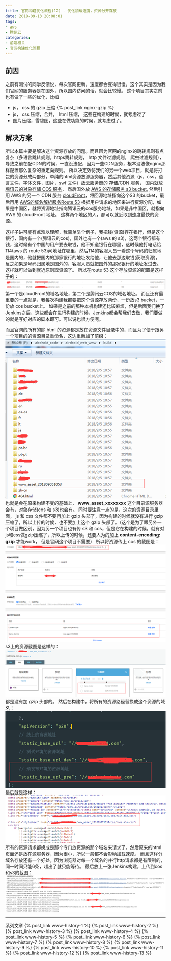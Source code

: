 ```yaml
---
title: 官网构建优化流程(12) - 优化加载速度，资源分开存放
date: 2018-09-13 20:08:01
tags: 
- aws
- 腾讯云
categories: 
- 前端相关
- 官网构建优化流程
---
```

## 前因
之前有测试的同学反馈说，每次官网更新，速度都会变得很慢。这个其实是因为我们官网的服务器是在国外，所以国内访问的话，就会比较慢。
这个项目其实之前也有做了一些的优化，比如
- js， css 的 gzip 压缩 {% post_link nginx-gzip %}
- js， css 压缩，合并， html 压缩， 这些在构建的时候，就考虑过了
- 图片压缩，雪碧图，这些在做功能的时候，就考虑过了。

<!--more-->
## 解决方案
所以本篇主要是解决这个资源存放的问题。而且因为官网的nginx的跳转规则有点复杂（多语言跳转规则，https跳转规则， http 文件过滤规则， 爬虫过滤规则），导致之前在配CDN的时候，一直没法配，因为一些CDN服务，根本没法像nginx那样配置那么复杂的重定向规则。
所以决定效仿我们的另一个web项目，就是将打包的资源分成两部分，单纯的html资源放源服务器，然后其他资源（js，css，语言文件，字体文件，图片，swf 文件）放云服务商的 存储/CDN 服务， 国内就放 [腾讯云的对象存储 COS 服务](https://cloud.tencent.com/product/cos)， 然后国外放 [AWS 的存储服务 s3 bucket](https://aws.amazon.com/s3/), 然后引用 AWS 的另一个 CDN 服务 [cloudFront](https://aws.amazon.com/cloudfront/)，将回源地址指向这个S3 的bucket，最后再用 [AWS的域名解析服务Route 53](https://aws.amazon.com/route53/) 根据用户请求的地区来进行资源分配，如果是中国区，就将资源地址指向腾讯云的cos服务地址，如果是非中国区，就指向AWS 的 cloudFront 地址。 这样两个地区的人，都可以就近取到速度最快的资源。

这样子讲可能有点难以理解，我简单举个例子，我把钱(资源)存在银行，但是这个银行，国内有一个(腾讯云的cos)，国外也有一个(aws 的 s3)，这两个银行都有钱，这时候有个中国的用户要去取钱，他不知道银行在哪里，这时候他打电话给114(aws 的 route 53)问地址在哪里，然后114的客服人员一看这个号码的归属地是国内的，他就把国内的那家银行的地址发给他，让他去那边取钱(获取资源)， 反之如果是号码归属地是国外的，客服人员就把国外的那家银行的地址发过去。
这样就可以做到就近原则取资源了。
所以在route 53 这个存放资源的配置是这样子的：
![1](www-history-12/1.png)
第一个是cloudFront的域名地址，第二个是腾讯云COS的域名地址。
而且还有最重要的一点就是，我每次构建我都要把这个资源存放两份，一份放s3 bucket，一份放 cos bucket上。 如果是之前的那种本机构建还比较麻烦，但是后面我们换了Jenkins之后，这些都会在进行构建的时候，Jenkins都会帮我们去做，我们要做的就是写好对应的脚本即可。可以说也很方便呢。

而且官网的所有的除 html 的资源都是放在资源文件目录中的，而且为了便于跟另一个项目的的资源目录重命名，这边重新加了前缀：
![1](www-history-12/2.png)
也就是会在原来构建不变的基础上， **www_asset_xxxxxxxx** 这个目录源服务器会有，对象存储(cos 和 s3)也会有。
同时要注意一点的是，这次的资源目录里面， js 和 css 文件都不要再加上 gzip 头部了，因为构建的时候就没有进行 gzip 压缩了，所以上传的时候，也不要加上这个 gzip 头部了。（这个是为了跟另外一个项目做区别，因为另一个项目也有传 s3 和 cos，但是它在构建的时候，就有对js和css做gzip压缩了，所以上传的时候，还要人为的加上 **content-encoding: gzip** 才能work， 但是官网这个项目不需要）
所以将资源传上 cos 的截图是：
![1](www-history-12/3.png)
s3上的资源截图是这样的：
![1](www-history-12/4.png)
都是没有加 gzip 头部的。
然后在构建中，将所有的资源路径替换成这个资源的域名：
![1](www-history-12/5.png)
最后就是这样：
![1](www-history-12/6.png)
所有的资源请求都换成是那个专门放资源的那个域名来请求了。然后原来的html页面还是放在源服务器，因为很小，所以一般都不会影响加载速度。
而且这样分域名存放还有一个好处，因为浏览器对每一个域名的并行http请求都是有限制的，同一时间只能6条，超出了就只能等待。
最后放上一张Jenkins构建，上传到cos和s3的截图：
![1](www-history-12/7.png)

---
系列文章
{% post_link www-history-1 %}
{% post_link www-history-2 %}
{% post_link www-history-3 %}
{% post_link www-history-4 %}
{% post_link www-history-5 %}
{% post_link www-history-6 %}
{% post_link www-history-7 %}
{% post_link www-history-8 %}
{% post_link www-history-9 %}
{% post_link www-history-10 %}
{% post_link www-history-11 %}
{% post_link www-history-12 %}
{% post_link www-history-13 %}
















